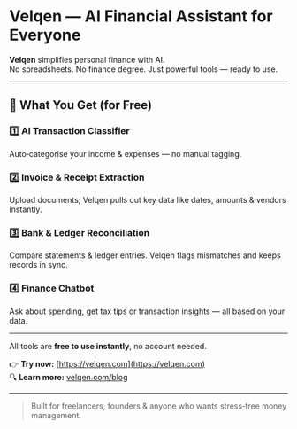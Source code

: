 # Velqen — AI Financial Assistant for Everyone

**Velqen** simplifies personal finance with AI.  
No spreadsheets. No finance degree. Just powerful tools — ready to use.

---

## 🧰 What You Get (for Free)

### 1️⃣ AI Transaction Classifier  
Auto‑categorise your income & expenses — no manual tagging.

### 2️⃣ Invoice & Receipt Extraction  
Upload documents; Velqen pulls out key data like dates, amounts & vendors instantly.

### 3️⃣ Bank & Ledger Reconciliation  
Compare statements & ledger entries. Velqen flags mismatches and keeps records in sync.

### 4️⃣ Finance Chatbot  
Ask about spending, get tax tips or transaction insights — all based on your data.

---

All tools are **free to use instantly**, no account needed.

👉 **Try now:** [https://velqen.com](https://velqen.com)  
🔍 **Learn more:** [velqen.com/blog](https://velqen.com/blog)

---

> Built for freelancers, founders & anyone who wants stress‑free money management.